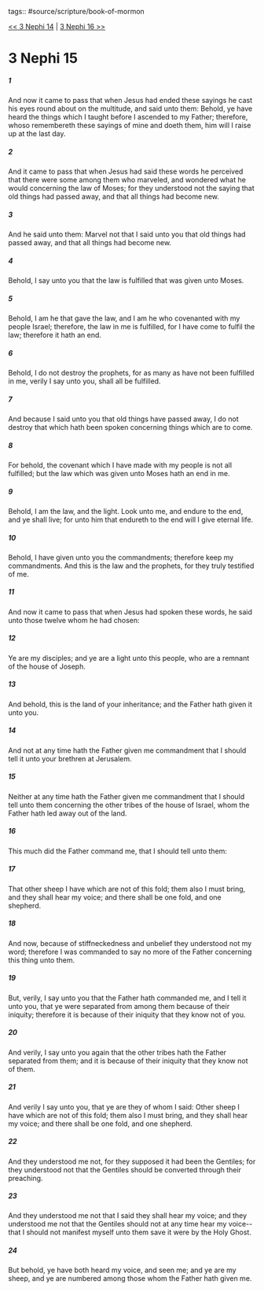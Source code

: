 tags:: #source/scripture/book-of-mormon

[<< 3 Nephi 14](source/scripture/book-of-mormon/11_3_Nephi/3_Nephi_14.md) | [3 Nephi 16 >>](source/scripture/book-of-mormon/11_3_Nephi/3_Nephi_16.md)

# 3 Nephi 15

##### 1

And now it came to pass that when Jesus had ended these sayings he cast his eyes round about on the multitude, and said unto them: Behold, ye have heard the things which I taught before I ascended to my Father; therefore, whoso remembereth these sayings of mine and doeth them, him will I raise up at the last day.

##### 2

And it came to pass that when Jesus had said these words he perceived that there were some among them who marveled, and wondered what he would concerning the law of Moses; for they understood not the saying that old things had passed away, and that all things had become new.

##### 3

And he said unto them: Marvel not that I said unto you that old things had passed away, and that all things had become new.

##### 4

Behold, I say unto you that the law is fulfilled that was given unto Moses.

##### 5

Behold, I am he that gave the law, and I am he who covenanted with my people Israel; therefore, the law in me is fulfilled, for I have come to fulfil the law; therefore it hath an end.

##### 6

Behold, I do not destroy the prophets, for as many as have not been fulfilled in me, verily I say unto you, shall all be fulfilled.

##### 7

And because I said unto you that old things have passed away, I do not destroy that which hath been spoken concerning things which are to come.

##### 8

For behold, the covenant which I have made with my people is not all fulfilled; but the law which was given unto Moses hath an end in me.

##### 9

Behold, I am the law, and the light. Look unto me, and endure to the end, and ye shall live; for unto him that endureth to the end will I give eternal life.

##### 10

Behold, I have given unto you the commandments; therefore keep my commandments. And this is the law and the prophets, for they truly testified of me.

##### 11

And now it came to pass that when Jesus had spoken these words, he said unto those twelve whom he had chosen:

##### 12

Ye are my disciples; and ye are a light unto this people, who are a remnant of the house of Joseph.

##### 13

And behold, this is the land of your inheritance; and the Father hath given it unto you.

##### 14

And not at any time hath the Father given me commandment that I should tell it unto your brethren at Jerusalem.

##### 15

Neither at any time hath the Father given me commandment that I should tell unto them concerning the other tribes of the house of Israel, whom the Father hath led away out of the land.

##### 16

This much did the Father command me, that I should tell unto them:

##### 17

That other sheep I have which are not of this fold; them also I must bring, and they shall hear my voice; and there shall be one fold, and one shepherd.

##### 18

And now, because of stiffneckedness and unbelief they understood not my word; therefore I was commanded to say no more of the Father concerning this thing unto them.

##### 19

But, verily, I say unto you that the Father hath commanded me, and I tell it unto you, that ye were separated from among them because of their iniquity; therefore it is because of their iniquity that they know not of you.

##### 20

And verily, I say unto you again that the other tribes hath the Father separated from them; and it is because of their iniquity that they know not of them.

##### 21

And verily I say unto you, that ye are they of whom I said: Other sheep I have which are not of this fold; them also I must bring, and they shall hear my voice; and there shall be one fold, and one shepherd.

##### 22

And they understood me not, for they supposed it had been the Gentiles; for they understood not that the Gentiles should be converted through their preaching.

##### 23

And they understood me not that I said they shall hear my voice; and they understood me not that the Gentiles should not at any time hear my voice--that I should not manifest myself unto them save it were by the Holy Ghost.

##### 24

But behold, ye have both heard my voice, and seen me; and ye are my sheep, and ye are numbered among those whom the Father hath given me.
